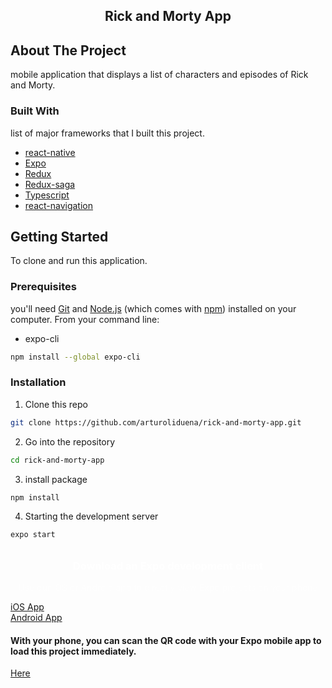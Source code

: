 <!-- PROJECT -->
<h2 align="center">Rick and Morty App</h2>

<!-- ABOUT THE PROJECT -->
## About The Project

mobile application that displays a list of characters and episodes of Rick and Morty.

### Built With
list of major frameworks that I built this project.
* [react-native](https://reactnative.dev/)
* [Expo](https://docs.expo.io/)
* [Redux](https://redux.js.org/)
* [Redux-saga](https://redux-saga.js.org/)
* [Typescript](https://www.typescriptlang.org/)
* [react-navigation](https://reactnavigation.org/)

<!-- GETTING STARTED -->
## Getting Started

To clone and run this application.

### Prerequisites

you'll need [Git](https://git-scm.com) and [Node.js](https://nodejs.org/en/download/) (which comes with [npm](http://npmjs.com)) installed on your computer. From your command line:

* expo-cli
```sh
npm install --global expo-cli
```

### Installation

1. Clone this repo
```sh
git clone https://github.com/arturoliduena/rick-and-morty-app.git
```

2. Go into the repository
```sh
cd rick-and-morty-app
```

3. install package
```sh
npm install
```

4. Starting the development server
```sh
expo start
```

<div>
<h3 style="text-align:center;color:#FFFFFF;margin-bottom:16px;margin-top:32px">Download an Expo development client</h3>
<p style="text-align:center;color:#ffffff;opacity:0.8">Use our iOS or Android app to directly view Expo projects on your phone</p>

<a href="https://itunes.apple.com/app/apple-store/id982107779">
  <div>iOS App</div>
</a>

<a href="https://play.google.com/store/apps/details?id=host.exp.exponent&amp;referrer=www">
  <div>Android App</div>
</a>


<h4>With your phone, you can scan the QR code with your Expo mobile app to load this project immediately.</h4>
<a href="https://expo.io/@arturoliduena/rickAndMortyApp">
  <div>Here</div>
</a>
</div>
